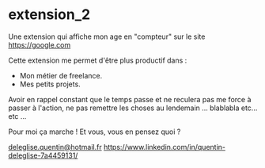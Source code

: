 # extension_2
Une extension qui affiche mon age en "compteur" sur le site https://google.com

Cette extension me permet d'être plus productif dans :
- Mon métier de freelance.
- Mes petits projets.

Avoir en rappel constant que le temps passe et ne reculera pas me force à passer à l'action, ne pas remettre les choses au lendemain ... blablabla etc... etc ...

Pour moi ça marche ! Et vous, vous en pensez quoi ?

deleglise.quentin@hotmail.fr
https://www.linkedin.com/in/quentin-deleglise-7a4459131/
